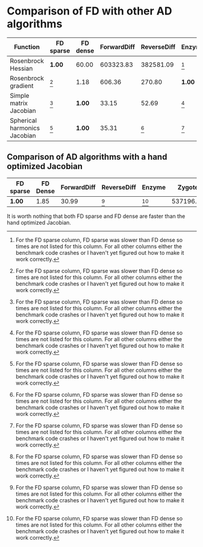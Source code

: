 # Comparison of FD with other AD algorithms
| Function | FD sparse | FD dense | ForwardDiff | ReverseDiff | Enzyme | Zygote |
|---------|-----------|----------|-------------|-------------|--------|--------|
| Rosenbrock Hessian | **1.00** | 60.00 | 603323.83 | 382581.09 | [^notes] | 966903.60 |
| Rosenbrock gradient | [^notes] | 1.18 | 606.36 | 270.80 | **1.00** | 3566.65 |
| Simple matrix Jacobian | [^notes] | **1.00** | 33.15 | 52.69 | [^notes] | 121.59 |
| Spherical harmonics Jacobian | [^notes] | **1.00** | 35.31 | [^notes] | [^notes] | [^notes] |


 ## Comparison of AD algorithms with a hand optimized Jacobian
| FD sparse | FD Dense | ForwardDiff | ReverseDiff | Enzyme | Zygote | Hand optimized|
|-----------|----------|-------------|-------------|--------|--------|---------------|
 **1.00** | 1.85 | 30.99 | [^notes] | [^notes] | 537196.68 | 2.48 |


It is worth nothing that both FD sparse and FD dense are faster than the hand optimized Jacobian.

[^notes]: For the FD sparse column, FD sparse was slower than FD dense so times are not listed for this column. For all other columns either the benchmark code crashes or I haven't yet figured out how to make it work correctly.
